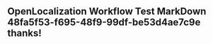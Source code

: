 <properties
ms.topic="hero-topic"
ms.test1="hero-topic"
ms.test2="test"/>

## OpenLocalization Workflow Test MarkDown 48fa5f53-f695-48f9-99df-be53d4ae7c9e thanks!
